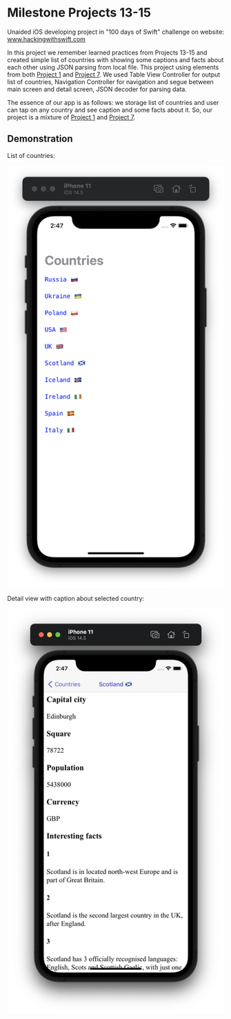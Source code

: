 #  Milestone Projects 13-15

Unaided iOS developing project in "100 days of Swift" challenge on website: www.hackingwithswift.com

In this project we remember learned practices from Projects 13-15 and created simple list of countries with showing some captions and facts about each other using JSON parsing from local file.  This project using elements from both [Project 1](https://github.com/elfortitude/100_Days_of_Swift/tree/main/Project1) and [Project 7](https://github.com/elfortitude/100_Days_of_Swift/tree/main/Project7). We used Table View Controller for output list of countries, Navigation Controller for navigation and segue between main screen and detail screen, JSON decoder for parsing data. 

The essence of our app is as follows: we storage list of countries and user can tap on any country and see caption and some facts about it. So, our project is a mixture of [Project 1](https://github.com/elfortitude/100_Days_of_Swift/tree/main/Project1) and [Project 7](https://github.com/elfortitude/100_Days_of_Swift/tree/main/Project7).

## Demonstration

List of countries:

![Screenshot](screen1.png)

Detail view with caption about selected country:

![Screenshot](screen2.png)
